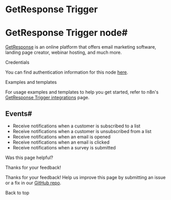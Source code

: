 # GetResponse Trigger

[ ](https://github.com/n8n-io/n8n-docs/edit/main/docs/integrations/builtin/trigger-nodes/n8n-nodes-base.getresponsetrigger.md "Edit this page")

# GetResponse Trigger node#

[GetResponse](https://www.getresponse.com/) is an online platform that offers email marketing software, landing page creator, webinar hosting, and much more.

Credentials

You can find authentication information for this node [here](../../credentials/getresponse/).

Examples and templates

For usage examples and templates to help you get started, refer to n8n's [GetResponse Trigger integrations](https://n8n.io/integrations/getresponse-trigger/) page.

## Events#

  * Receive notifications when a customer is subscribed to a list
  * Receive notifications when a customer is unsubscribed from a list
  * Receive notifications when an email is opened
  * Receive notifications when an email is clicked
  * Receive notifications when a survey is submitted

Was this page helpful? 

Thanks for your feedback! 

Thanks for your feedback! Help us improve this page by submitting an issue or a fix in our [GitHub repo](https://github.com/n8n-io/n8n-docs). 

Back to top 
